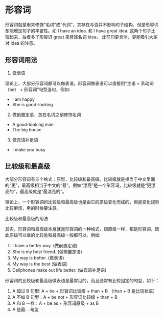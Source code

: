 # 形容词

形容词就是用来修饰“名词”或“代词”，其存在与否并不影响句子结构，但是形容词却能增加句子的丰富性。如 I have an idea. 和 I hava great idea. 这两个句子比较起来，后者多了形容词 great 来修饰名词 idea， 比前句更具体，更能吸引大家对 idea 的注意。

## 形容词用法

1. 做表语

理论上，大部分形容词都可以做表语。形容词做表语可以直接用“主语 + 系动词（be） + 形容词”句型造句，例如:

- I am happy
- She is good-looking

2. 做前置定语，放在名词之前修饰名词

- A good-looking man
- The big house

3. 做宾语补足语

- I make you busy

## 比较级和最高级

大部分形容词有三个格式：原型，比较级和最高级。比较级就是相当于中文里面的“更”，最高级相当于中文的“最”。例如“漂亮”是一个形容词，比较级就是“更漂亮的”，最高级就是“最漂亮的”。

理论上，一个形容词的比较级和最高级也是由它的原级变化而成的，但是变化规则比较麻烦，用的时候要注意。

比较级和最高级的用法

其实，形容词和最高级本身就是形容词的一种格式，跟原级一样，都是形容词，因此原级可以做的比较急和最高级一般都可以。例如:

1. I have a better way. (做前置定语)
2. She is my best friend. (做前置定语)
3. My way is better. (做表语)
4. My way is the best (做表语)
5. Cellphones make out life better. (做宾语补足语)

形容词的比较级和最高级做表语是最常见的，而且通常有比较固定的句型，如下：

1. A 超过 B 句型: A + be + 形容词比较级 + than + B （than + B 是比较状语）
2. A 不如 B 句型：A + be not + 形容词比较级 + than + B
3. A 和 B 一样：A + be as + 形容词原级 + as B
4. A 是最... 句型
